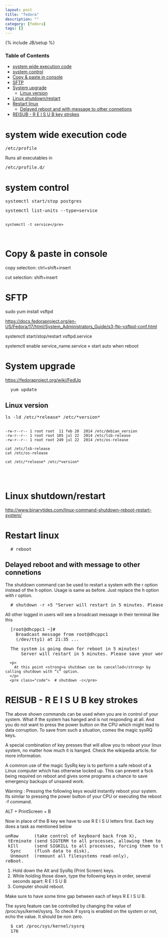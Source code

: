 ```yaml
---
layout: post
title: "fedora"
description: ""
category: [fedora]
tags: []
---
```

{% include JB/setup %}


<!-- TOC START -->
<div id="dw__toc">
  <h3 class="toggle">Table of Contents</h3>
  <div>
    <ul class="toc">
      <li class="level1"><div class="li"><a href="#system_wide_execution_code">system wide execution code</a></div></li>
      <li class="level1"><div class="li"><a href="#system_control">system control</a></div></li>
      <li class="level1"><div class="li"><a href="#copy_paste_in_console">Copy &amp; paste in console</a></div></li>
      <li class="level1"><div class="li"><a href="#sftp">SFTP</a></div></li>
      <li class="level1"><div class="li"><a href="#system_upgrade">System upgrade</a></div>
        <ul class="toc">
          <li class="level2"><div class="li"><a href="#linux_version">Linux version</a></div></li>
        </ul>
      </li>
      <li class="level1"><div class="li"><a href="#linux_shutdown_restart">Linux shutdown/restart</a></div></li>
      <li class="level1"><div class="li"><a href="#restart_linux">Restart linux</a></div>
        <ul class="toc">
          <li class="level2"><div class="li"><a href="#delayed_reboot_and_with_message_to_other_connetions">Delayed reboot and with message to other connetions</a></div></li>
        </ul>
      </li>
      <li class="level1"><div class="li"><a href="#reisub_-_r_e_i_s_u_b_key_strokes">REISUB - R E I S U B key strokes</a></div></li>
    </ul>
  </div>
</div>
<!-- TOC END -->

<h1 class="sectionedit1" id="system_wide_execution_code">system wide execution code</h1>
<div class="level1">
  <pre class="code">/etc/profile</pre>

  <p>
    Runs all executables in 
  </p>
  <pre class="code">/etc/profile.d/</pre>

</div>

<h1 class="sectionedit2" id="system_control">system control</h1>
<div class="level1">
  <pre class="code">systemctl start/stop postgres</pre>
  <pre class="code">systemctl list-units --type=service

    systemctl -t service</pre>
</div>

<h1 class="sectionedit3" id="copy_paste_in_console">Copy &amp; paste in console</h1>
<div class="level1">

  <p>
    copy selection: ctrl+shift+insert
  </p>

  <p>
    cut selection: shift+insert
  </p>

</div>

<h1 class="sectionedit4" id="sftp">SFTP</h1>
<div class="level1">

  <p>
    sudo yum install vsftpd
  </p>

  <p>
    <a href="https://docs.fedoraproject.org/en-US/Fedora/17/html/System_Administrators_Guide/s3-ftp-vsftpd-conf.html" class="urlextern" title="https://docs.fedoraproject.org/en-US/Fedora/17/html/System_Administrators_Guide/s3-ftp-vsftpd-conf.html"  rel="nofollow">https://docs.fedoraproject.org/en-US/Fedora/17/html/System_Administrators_Guide/s3-ftp-vsftpd-conf.html</a>
  </p>

  <p>
    systemctl start/stop/restart vsftpd.service
  </p>

  <p>
    systemctl enable service_name.service  » start auto when reboot
  </p>

</div>

<h1 class="sectionedit5" id="system_upgrade">System upgrade</h1>
<div class="level1">

  <p>
    <a href="https://fedoraproject.org/wiki/FedUp" class="urlextern" title="https://fedoraproject.org/wiki/FedUp"  rel="nofollow">https://fedoraproject.org/wiki/FedUp</a>
  </p>
  <pre class="code">  yum update</pre>

</div>

<h2 class="sectionedit6" id="linux_version">Linux version</h2>
<div class="level2">
  <pre class="code">ls -ld /etc/*release* /etc/*version*

    -rw-r--r-- 1 root root  11 feb 20  2014 /etc/debian_version
    -rw-r--r-- 1 root root 105 jul 22  2014 /etc/lsb-release
    -rw-r--r-- 1 root root 249 jul 22  2014 /etc/os-release

    cat /etc/lsb-release
    cat /etc/os-release

    cat /etc/*release* /etc/*version*
  </pre>

</div>

<h1 class="sectionedit7" id="linux_shutdown_restart">Linux shutdown/restart</h1>
<div class="level1">

  <p>
    <a href="http://www.binarytides.com/linux-command-shutdown-reboot-restart-system/" class="urlextern" title="http://www.binarytides.com/linux-command-shutdown-reboot-restart-system/"  rel="nofollow">http://www.binarytides.com/linux-command-shutdown-reboot-restart-system/</a>
  </p>

</div>

<h1 class="sectionedit8" id="restart_linux">Restart linux</h1>
<div class="level1">
  <pre class="code">  # reboot</pre>

</div>

<h2 class="sectionedit9" id="delayed_reboot_and_with_message_to_other_connetions">Delayed reboot and with message to other connetions</h2>
<div class="level2">

  <p>
    The shutdown command can be used to restart a system with the r option instead of the h option. Usage is same as before. Just replace the h option with r option.
  </p>
  <pre class="code">  # shutdown -r +5 &quot;Server will restart in 5 minutes. Please save your work.&quot;</pre>

  <p>
    All other logged in users will see a broadcast message in their terminal like this
  </p>
  <pre class="code">  [root@dhcppc1 ~]# 
    Broadcast message from root@dhcppc1
    (/dev/tty1) at 21:35 ...</pre>
    <pre class="code">  The system is going down for reboot in 5 minutes!
      Server will restart in 5 minutes. Please save your work.</pre>

      <p>
        At this point <strong>a shutdown can be cancelled</strong> by calling shutdown with “c” option.
      </p>
      <pre class="code">  # shutdown -c</pre>

</div>

<h1 class="sectionedit10" id="reisub_-_r_e_i_s_u_b_key_strokes">REISUB - R E I S U B key strokes</h1>
<div class="level1">

<p>
The above shown commands can be used when you are in control of your system. What if the system has hanged and is not responding at all. And you do not want to press the power button on the CPU which might lead to data corruption. To save from such a situation, comes the magic sysRQ keys.
</p>

<p>
A special combination of key presses that will allow you to reboot your linux system, no matter how much it is hanged. Check the wikipedia article. for more information.
</p>

<p>
A common use of the magic SysRq key is to perform a safe reboot of a Linux computer which has otherwise locked up. This can prevent a fsck being required on reboot and gives some programs a chance to save emergency backups of unsaved work.
</p>

<p>
Warning : Pressing the following keys would instantly reboot your system. Its similar to pressing the power button of your CPU or executing the reboot -f command.
</p>

<p>
ALT + PrintScreen + B
</p>

<p>
Now in place of the B key we have to use R E I S U letters first. Each key does a task as mentioned below
</p>
<pre class="code">unRaw      (take control of keyboard back from X),
 tErminate (send SIGTERM to all processes, allowing them to terminate gracefully),
 kIll      (send SIGKILL to all processes, forcing them to terminate immediately),
  Sync     (flush data to disk),
  Unmount  (remount all filesystems read-only),
reBoot.</pre>

<ol>
<li>
  Hold down the Alt and SysRq (Print Screen) keys.
</li>
<li>
  While holding those down, type the following keys in order, several seconds apart: R E I S U B
</li>
<li>
  Computer should reboot.
</li>
</ol>

<p>
Make sure to have some time gap between each of keys R E I S U B.
</p>

<p>
The sysrq feature can be controlled by changing the value of /proc/sys/kernel/sysrq. To check if sysrq is enabled on the system or not, echo the value. It should be non zero.
</p>
<pre class="code">  $ cat /proc/sys/kernel/sysrq
  176</pre>

</div>